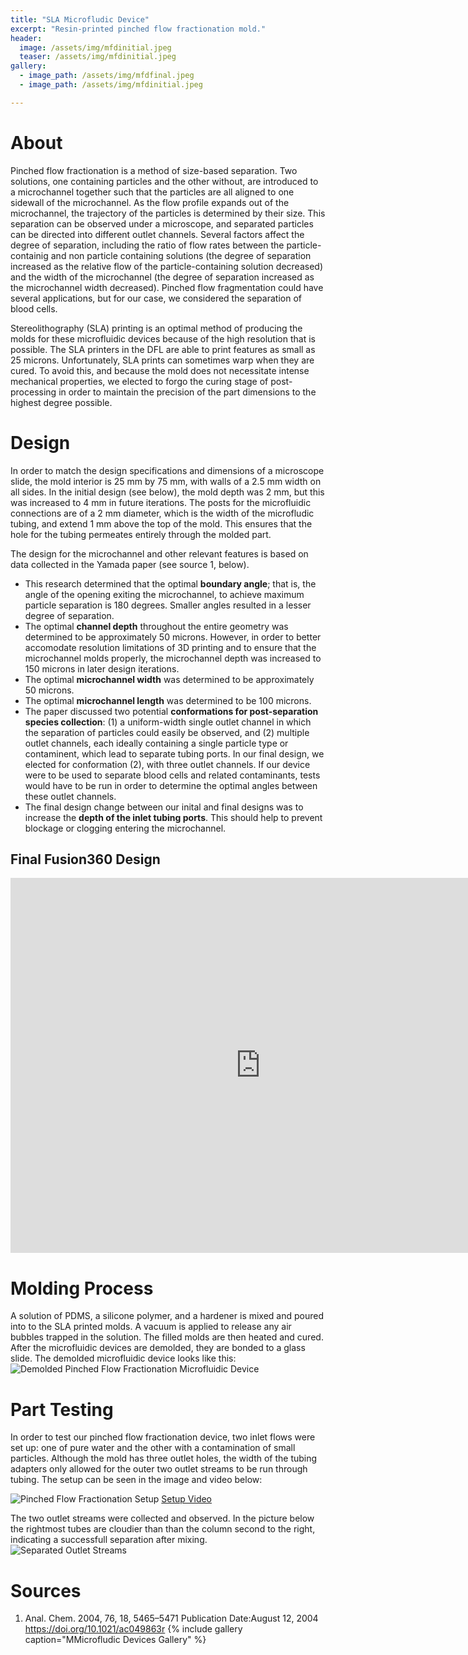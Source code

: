 ```yaml
---
title: "SLA Microfludic Device"
excerpt: "Resin-printed pinched flow fractionation mold."
header:
  image: /assets/img/mfdinitial.jpeg
  teaser: /assets/img/mfdinitial.jpeg
gallery:
  - image_path: /assets/img/mfdfinal.jpeg
  - image_path: /assets/img/mfdinitial.jpeg

---
```

# About
Pinched flow fractionation is a method of size-based separation. Two solutions, one containing particles and the other without, are introduced to a microchannel together such that the particles are all aligned to one sidewall of the microchannel. As the flow profile expands out of the microchannel, the trajectory of the particles is determined by their size. This separation can be observed under a microscope, and separated particles can be directed into different outlet channels. Several factors affect the degree of separation, including the ratio of flow rates between the particle-containig and non particle containing solutions (the degree of separation increased as the relative flow of the particle-containing solution decreased) and the width of the microchannel (the degree of separation increased as the microchannel width decreased). Pinched flow fragmentation could have several applications, but for our case, we considered the separation of blood cells.

Stereolithography (SLA) printing is an optimal method of producing the molds for these microfluidic devices because of the high resolution that is possible. The SLA printers in the DFL are able to print features as small as 25 microns. Unfortunately, SLA prints can sometimes warp when they are cured. To avoid this, and because the mold does not necessitate intense mechanical properties, we elected to forgo the curing stage of post-processing in order to maintain the precision of the part dimensions to the highest degree possible.

# Design
In order to match the design specifications and dimensions of a microscope slide, the mold interior is 25 mm by 75 mm, with walls of a 2.5 mm width on all sides. In the initial design (see below), the mold depth was 2 mm, but this was increased to 4 mm in future iterations. The posts for the microfluidic connections are of a 2 mm diameter, which is the width of the microfludic tubing, and extend 1 mm above the top of the mold. This ensures that the hole for the tubing permeates entirely through the molded part.

The design for the microchannel and other relevant features is based on data collected in the Yamada paper (see source 1, below). 
* This research determined that the optimal **boundary angle**; that is, the angle of the opening exiting the microchannel, to achieve maximum particle separation is 180 degrees. Smaller angles resulted in a lesser degree of separation. 
* The optimal **channel depth** throughout the entire geometry was determined to be approximately 50 microns. However, in order to better accomodate resolution limitations of 3D printing and to ensure that the microchannel molds properly, the microchannel depth was increased to 150 microns in later design iterations.
* The optimal **microchannel width** was determined to be approximately 50 microns.
* The optimal **microchannel length** was determined to be 100 microns.
* The paper discussed two potential **conformations for post-separation species collection**: (1) a uniform-width single outlet channel in which the separation of particles could easily be observed, and (2) multiple outlet channels, each ideally containing a single particle type or contaminent, which lead to separate tubing ports. In our final design, we elected for conformation (2), with three outlet channels. If our device were to be used to separate blood cells and related contaminants, tests would have to be run in order to determine the optimal angles between these outlet channels.
* The final design change between our inital and final designs was to increase the **depth of the inlet tubing ports**. This should help to prevent blockage or clogging entering the microchannel.

## Final Fusion360 Design
<iframe src="https://vanderbilt643.autodesk360.com/shares/public/SH512d4QTec90decfa6e1db99992810ef92e?mode=embed" width="800" height="600" allowfullscreen="true" webkitallowfullscreen="true" mozallowfullscreen="true"  frameborder="0"></iframe>


# Molding Process
A solution of PDMS, a silicone polymer, and a hardener is mixed and poured into to the SLA printed molds. A vacuum is applied to release any air bubbles trapped in the solution. The filled molds are then heated and cured. After the microfluidic devices are demolded, they are bonded to a glass slide. The demolded microfluidic device looks like this:
![Demolded Pinched Flow Fractionation Microfluidic Device](mold.jpg)

# Part Testing
In order to test our pinched flow fractionation device, two inlet flows were set up: one of pure water and the other with a contamination of small particles. Although the mold has three outlet holes, the width of the tubing adapters only allowed for the outer two outlet streams to be run through tubing. The setup can be seen in the image and video below:

![Pinched Flow Fractionation Setup](setup.jpg)
[Setup Video](https://youtube.com/shorts/iuPDcyEqd0U?feature=share)

The two outlet streams were collected and observed. In the picture below the rightmost tubes are cloudier than than the column second to the right, indicating a successfull separation after mixing.
![Separated Outlet Streams](separated.jpg)

# Sources
1. Anal. Chem. 2004, 76, 18, 5465–5471
Publication Date:August 12, 2004
https://doi.org/10.1021/ac049863r
{% include gallery caption="MMicrofludic Devices Gallery" %}
